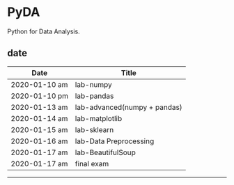 # PyDA
Python for Data Analysis. <br>

## date
| Date | Title |
|------|-------|
| 2020-01-10 am | lab-numpy |
| 2020-01-10 pm | lab-pandas |
| 2020-01-13 am | lab-advanced(numpy + pandas) |
| 2020-01-14 am | lab-matplotlib |
| 2020-01-15 am | lab-sklearn |
| 2020-01-16 am | lab-Data Preprocessing |
| 2020-01-17 am | lab-BeautifulSoup |
| 2020-01-17 am | final exam |

<hr>
